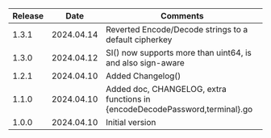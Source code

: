 | Release | Date       | Comments                                                                    |
|---------|------------|-----------------------------------------------------------------------------|
| 1.3.1   | 2024.04.14 | Reverted Encode/Decode strings to a default cipherkey                       |
| 1.3.0   | 2024.04.12 | SI() now supports more than uint64, is and also sign-aware                  |
| 1.2.1   | 2024.04.10 | Added Changelog()                                                           |
| 1.1.0   | 2024.04.10 | Added doc, CHANGELOG, extra functions in {encodeDecodePassword,terminal}.go |
| 1.0.0   | 2024.04.10 | Initial version                                                             |




